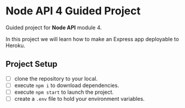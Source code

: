 # Node API 4 Guided Project

Guided project for **Node API** module 4.

In this project we will learn how to make an Express app deployable to Heroku.

## Project Setup

- [ ] clone the repository to your local.
- [ ] execute `npm i` to download dependencies.
- [ ] execute `npm start` to launch the project.
- [ ] create a `.env` file to hold your environment variables.

